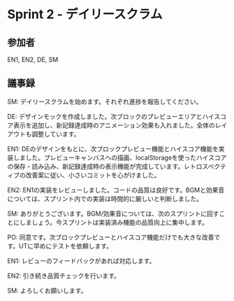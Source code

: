 # Sprint 2 - デイリースクラム

## 参加者
EN1, EN2, DE, SM

## 議事録

SM: デイリースクラムを始めます。それぞれ進捗を報告してください。

DE: デザインモックを作成しました。次ブロックのプレビューエリアとハイスコア表示を追加し、新記録達成時のアニメーション効果も入れました。全体のレイアウトも調整しています。

EN1: DEのデザインをもとに、次ブロックプレビュー機能とハイスコア機能を実装しました。プレビューキャンバスへの描画、localStorageを使ったハイスコアの保存・読み込み、新記録達成時の表示機能が完成しています。レトロスペクティブの改善案に従い、小さいコミットを心がけました。

EN2: EN1の実装をレビューしました。コードの品質は良好です。BGMと効果音については、スプリント内での実装は時間的に厳しいと判断しました。

SM: ありがとうございます。BGM/効果音については、次のスプリントに回すことにしましょう。今スプリントは実装済み機能の品質向上に集中します。

PO: 同意です。次ブロックプレビューとハイスコア機能だけでも大きな改善です。UTに早めにテストを依頼します。

EN1: レビューのフィードバックがあれば対応します。

EN2: 引き続き品質チェックを行います。

SM: よろしくお願いします。
